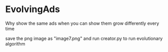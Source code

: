 # EvolvingAds
Why show the same ads when you can show them grow differently every time

save the png image as "image7.png" and run creator.py to run evolutionary algorithm
